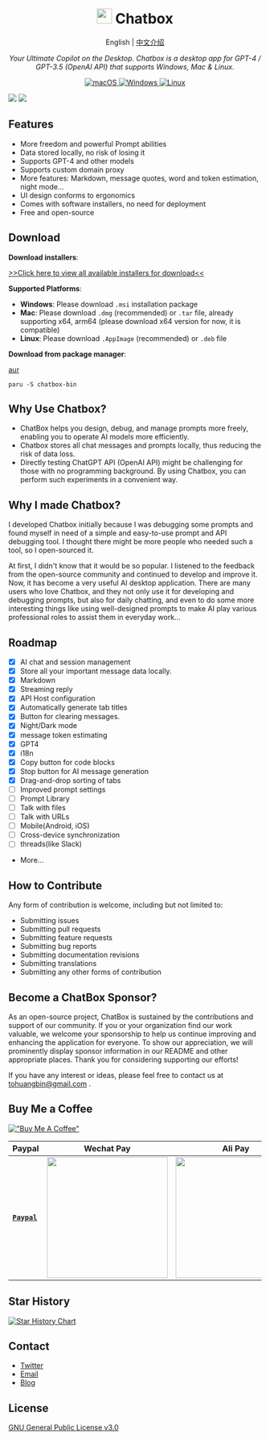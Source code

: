 <h1 align="center">
<img src='./doc/icon.png' width='30'>
<span>Chatbox</span>
</h1>
<p align="center">
    English | <a href="./README-CN.md">中文介绍</a>
</p>
<p align="center">
    <em>Your Ultimate Copilot on the Desktop. Chatbox is a desktop app for GPT-4 / GPT-3.5 (OpenAI API) that supports Windows, Mac & Linux.</em>
</p>


<p align="center">
<a href="https://github.com/Bin-Huang/chatbox/releases" target="_blank">
<img alt="macOS" src="https://img.shields.io/badge/-macOS-black?style=flat-square&logo=apple&logoColor=white" />
</a>

<a href="https://github.com/Bin-Huang/chatbox/releases" target="_blank">
<img alt="Windows" src="https://img.shields.io/badge/-Windows-blue?style=flat-square&logo=windows&logoColor=white" />
</a>

<a href="https://github.com/Bin-Huang/chatbox/releases" target="_blank">
<img alt="Linux" src="https://img.shields.io/badge/-Linux-yellow?style=flat-square&logo=linux&logoColor=white" />
</a>

</p>

<!-- ![](./doc/demo.png) -->
![](./doc/demo2.png)
![](./doc/demo3.gif)

## Features

- More freedom and powerful Prompt abilities
- Data stored locally, no risk of losing it
- Supports GPT-4 and other models
- Supports custom domain proxy
- More features: Markdown, message quotes, word and token estimation, night mode...
- UI design conforms to ergonomics
- Comes with software installers, no need for deployment
- Free and open-source

## Download

**Download installers**:

[>>Click here to view all available installers for download<<](https://github.com/Bin-Huang/chatbox/releases)

**Supported Platforms**:

- **Windows**: Please download `.msi` installation package
- **Mac**: Please download `.dmg` (recommended) or `.tar` file, already supporting x64, arm64 (please download x64 version for now, it is compatible)
- **Linux**: Please download `.AppImage` (recommended) or `.deb` file

**Download from package manager**:

[aur](https://aur.archlinux.org/packages/chatbox-bin)

```
paru -S chatbox-bin
```

## Why Use Chatbox?

- ChatBox helps you design, debug, and manage prompts more freely, enabling you to operate AI models more efficiently.
- Chatbox stores all chat messages and prompts locally, thus reducing the risk of data loss.
- Directly testing ChatGPT API (OpenAI API) might be challenging for those with no programming background. By using Chatbox, you can perform such experiments in a convenient way.

## Why I made Chatbox?

I developed Chatbox initially because I was debugging some prompts and found myself in need of a simple and easy-to-use prompt and API debugging tool. I thought there might be more people who needed such a tool, so I open-sourced it.

At first, I didn't know that it would be so popular. I listened to the feedback from the open-source community and continued to develop and improve it. Now, it has become a very useful AI desktop application. There are many users who love Chatbox, and they not only use it for developing and debugging prompts, but also for daily chatting, and even to do some more interesting things like using well-designed prompts to make AI play various professional roles to assist them in everyday work...

## Roadmap

- [x] AI chat and session management
- [x] Store all your important message data locally.
- [x] Markdown
- [x] Streaming reply
- [x] API Host configuration
- [x] Automatically generate tab titles
- [x] Button for clearing messages.
- [x] Night/Dark mode
- [x] message token estimating
- [x] GPT4
- [x] i18n
- [x] Copy button for code blocks
- [x] Stop button for AI message generation
- [x] Drag-and-drop sorting of tabs
- [ ] Improved prompt settings
- [ ] Prompt Library
- [ ] Talk with files
- [ ] Talk with URLs
- [ ] Mobile(Android, iOS)
- [ ] Cross-device synchronization
- [ ] threads(like Slack)
- More...

## How to Contribute

Any form of contribution is welcome, including but not limited to:

- Submitting issues
- Submitting pull requests
- Submitting feature requests
- Submitting bug reports
- Submitting documentation revisions
- Submitting translations
- Submitting any other forms of contribution

## Become a ChatBox Sponsor?

As an open-source project, ChatBox is sustained by the contributions and support of our community. If you or your organization find our work valuable, we welcome your sponsorship to help us continue improving and enhancing the application for everyone. To show our appreciation, we will prominently display sponsor information in our README and other appropriate places. Thank you for considering supporting our efforts!

If you have any interest or ideas, please feel free to contact us at tohuangbin@gmail.com .

## Buy Me a Coffee

[!["Buy Me A Coffee"](https://www.buymeacoffee.com/assets/img/custom_images/orange_img.png)](https://buymeacoffee.com/benn)

| Paypal | Wechat Pay | Ali Pay |
| --- | --- | --- |
| [**`Paypal`**](https://www.paypal.me/xxx) | <img src="./doc/xxx.JPG" height="240" /> | <img src="./doc/xxx.PNG" height="240" /> |

## Star History

[![Star History Chart](https://api.star-history.com/svg?repos=Bin-Huang/chatbox&type=Date)](https://star-history.com/#Bin-Huang/chatbox&Date)

## Contact

- [Twitter](https://twitter.com/benn_huang)
- [Email](mailto:tohuangbin@gmail.com)
- [Blog](https://bennhuang.com)

## License

[GNU General Public License v3.0](./LICENSE)
